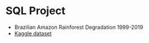 # SQL Project

- Brazilian Amazon Rainforest Degradation 1999-2019
- <a href="https://www.kaggle.com/datasets/mbogernetto/brazilian-amazon-rainforest-degradation">Kaggle dataset</a>
